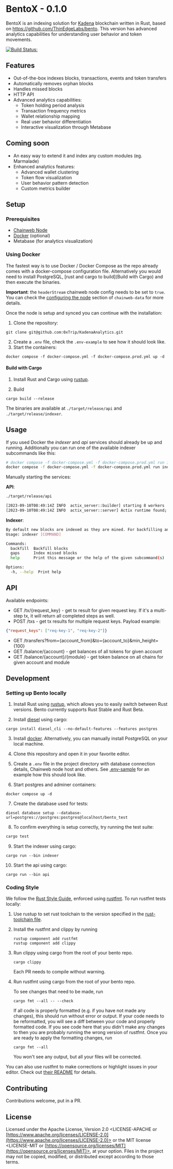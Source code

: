# BentoX - 0.1.0

BentoX is an indexing solution for [Kadena](https://kadena.io) blockchain written in Rust, based on https://github.com/ThinEdgeLabs/bento. This version has advanced analytics capabilities for understanding user behavior and token movements.

[![Build Status:](https://github.com/ThinEdgeLabs/bento/workflows/CI%20Tests/badge.svg)](https://github.com/ThinEdgeLabs/bento/actions?query=workflow%3A%22CI+Tests%22+branch%3Amain)

## Features
* Out-of-the-box indexes blocks, transactions, events and token transfers
* Automatically removes orphan blocks
* Handles missed blocks
* HTTP API
* Advanced analytics capabilities:
  - Token holding period analysis
  - Transaction frequency metrics
  - Wallet relationship mapping
  - Real user behavior differentiation
  - Interactive visualization through Metabase

## Coming soon
* An easy way to extend it and index any custom modules (eg. Marmalade)
* Enhanced analytics features:
  - Advanced wallet clustering
  - Token flow visualization
  - User behavior pattern detection
  - Custom metrics builder

## Setup

### Prerequisites

* [Chainweb Node](https://github.com/kadena-io/chainweb-node)
* [Docker] (optional)
* Metabase (for analytics visualization)

### Using Docker

The fastest way is to use Docker / Docker Compose  as the repo already comes with a docker-compose configuration file.
Alternatively you would need to install PostgreSQL, [rust and cargo to build](Build with Cargo) and then execute the binaries.

**Important**: the `headerStream` chainweb node config needs to be set to `true`. You can check the [configuring the node](https://github.com/kadena-io/chainweb-data#configuring-the-node) section of `chainweb-data` for more details.

Once the node is setup and synced you can continue with the installation:

1. Clone the repository:
```
git clone git@github.com:0xTrip/KadenaAnalytics.git
```
2. Create a `.env` file, check the `.env-example` to see how it should look like.
3. Start the containers:
```
docker compose -f docker-compose.yml -f docker-compose.prod.yml up -d
```

#### Build with Cargo

1. Install Rust and Cargo using [rustup].

2. Build

```
cargo build --release
```
The binaries are available at `./target/release/api` and `./target/release/indexer`.

## Usage

If you used Docker the *indexer* and *api* services should already be up and running. Additionally you can run one of the available indexer subcommands like this:
```bash
# docker compose -f docker-compose.yml -f docker-compose.prod.yml run indexer [subcommand]
docker compose -f docker-compose.yml -f docker-compose.prod.yml run indexer backfill
```

Manually starting the services:

**API**:
```bash
./target/release/api

[2023-09-10T08:49:14Z INFO  actix_server::builder] starting 8 workers
[2023-09-10T08:49:14Z INFO  actix_server::server] Actix runtime found; starting in Actix runtime
```
**Indexer**:
```bash
By default new blocks are indexed as they are mined. For backfilling and filling gaps use the subcommands
Usage: indexer [COMMAND]

Commands:
  backfill  Backfill blocks
  gaps      Index missed blocks
  help      Print this message or the help of the given subcommand(s)

Options:
  -h, --help  Print help
```

## API

Available endpoints:

* GET /tx/{request_key} - get tx result for given request key. If it's a multi-step tx, it will return all completed steps as well.
* POST /txs - get tx results for multiple request keys. Payload example:
```json
{"request_keys": ["req-key-1", "req-key-2"]}
```
* GET /transfers?from={account_from}&to={account_to}&min_height={100}
* GET /balance/{account} - get balances of all tokens for given account
* GET /balance/{account}/{module} - get token balance on all chains for given account and module

## Development

### Setting up Bento locally

1. Install Rust using [rustup], which allows you to easily switch between Rust versions. Bento currently supports Rust Stable and Rust Beta.

2. Install [diesel](https://diesel.rs/guides/getting-started) using cargo:
```
cargo install diesel_cli --no-default-features --features postgres
```

3. Install [docker]. Alternatively, you can manually install PostgreSQL on your local machine.

4. Clone this repository and open it in your favorite editor.

5. Create a `.env` file in the project directory with database connection details, Chainweb node host and others. See [.env-sample](.env-sample) for an example how this should look like.

6. Start postgres and adminer containers:
```
docker compose up -d
```

7. Create the database used for tests:
```
diesel database setup --database-url=postgres://postgres:postgres@localhost/bento_test
```

8. To confirm everything is setup correctly, try running the test suite:
```bash
cargo test
```

9. Start the indexer using cargo:
```
cargo run --bin indexer
```

10. Start the api using cargo:
```
cargo run --bin api
```

### Coding Style

We follow the [Rust Style Guide](https://github.com/rust-dev-tools/fmt-rfcs/blob/master/guide/guide.md), enforced using [rustfmt](https://github.com/rust-lang/rustfmt).
To run rustfmt tests locally:

1. Use rustup to set rust toolchain to the version specified in the
   [rust-toolchain file](./rust-toolchain).

2. Install the rustfmt and clippy by running
   ```
   rustup component add rustfmt
   rustup component add clippy
   ```

3. Run clippy using cargo from the root of your bento repo.
   ```
   cargo clippy
   ```
   Each PR needs to compile without warning.

4. Run rustfmt using cargo from the root of your bento repo.

   To see changes that need to be made, run

   ```
   cargo fmt --all -- --check
   ```

   If all code is properly formatted (e.g. if you have not made any changes),
   this should run without error or output.
   If your code needs to be reformatted,
   you will see a diff between your code and properly formatted code.
   If you see code here that you didn't make any changes to
   then you are probably running the wrong version of rustfmt.
   Once you are ready to apply the formatting changes, run

   ```
   cargo fmt --all
   ```

   You won't see any output, but all your files will be corrected.

You can also use rustfmt to make corrections or highlight issues in your editor.
Check out [their README](https://github.com/rust-lang/rustfmt) for details.

[rustup]: https://rustup.rs/
[docker]: https://www.docker.com

## Contributing

Contributions welcome, put in a PR.

## License

<!-- REUSE-IgnoreStart -->

Licensed under the Apache License, Version 2.0 <LICENSE-APACHE or
[https://www.apache.org/licenses/LICENSE-2.0](https://www.apache.org/licenses/LICENSE-2.0)> or the MIT license
<LICENSE-MIT or [https://opensource.org/licenses/MIT](https://opensource.org/licenses/MIT)>, at your
option. Files in the project may not be
copied, modified, or distributed except according to those terms.

<!-- REUSE-IgnoreEnd -->

